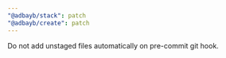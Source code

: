 ```yaml
---
"@adbayb/stack": patch
"@adbayb/create": patch
---
```


Do not add unstaged files automatically on pre-commit git hook.
